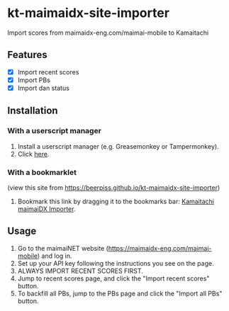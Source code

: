 # kt-maimaidx-site-importer

Import scores from maimaidx-eng.com/maimai-mobile to Kamaitachi

## Features

- [x] Import recent scores
- [x] Import PBs
- [x] Import dan status

## Installation
### With a userscript manager

1. Install a userscript manager (e.g. Greasemonkey or Tampermonkey).
2. Click [here](https://github.com/j1nxie/kt-maimaidx-site-importer/raw/main/kt-maimaidx-site-importer.user.js).

### With a bookmarklet
(view this site from <https://beerpiss.github.io/kt-maimaidx-site-importer>)

1. Bookmark this link by dragging it to the bookmarks bar: [Kamaitachi maimaiDX Importer](javascript:void(function(d){if(d.location.host==='maimaidx-eng.com')document.body.appendChild(document.createElement('script')).src='https://beerpiss.github.io/kt-maimaidx-score-importer/kt-maimaidx-score-importer.user.js'})(document);).

## Usage

1. Go to the maimaiNET website (https://maimaidx-eng.com/maimai-mobile) and log in.
2. Set up your API key following the instructions you see on the page.
3. ALWAYS IMPORT RECENT SCORES FIRST.
4. Jump to recent scores page, and click the "Import recent scores" button.
5. To backfill all PBs, jump to the PBs page and click the "Import all PBs" button.
